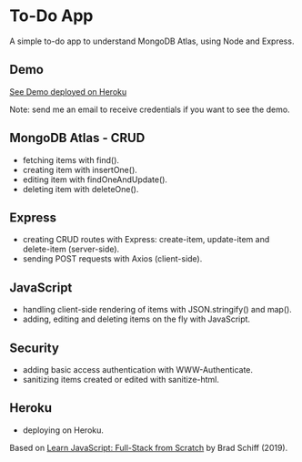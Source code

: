 # To-Do App

A simple to-do app to understand MongoDB Atlas, using Node and Express.

## Demo

[See Demo deployed on Heroku](https://mongodb-to-do-app.herokuapp.com/)

Note: send me an email to receive credentials if you want to see the demo.

## MongoDB Atlas - CRUD

- fetching items with find().
- creating item with insertOne().
- editing item with findOneAndUpdate().
- deleting item with deleteOne().

## Express

- creating CRUD routes with Express: create-item, update-item and delete-item (server-side).
- sending POST requests with Axios (client-side).

## JavaScript

- handling client-side rendering of items with JSON.stringify() and map().
- adding, editing and deleting items on the fly with JavaScript.

## Security

- adding basic access authentication with WWW-Authenticate.
- sanitizing items created or edited with sanitize-html.

## Heroku

- deploying on Heroku.

Based on [Learn JavaScript: Full-Stack from Scratch](https://www.udemy.com/course/learn-javascript-full-stack-from-scratch/) by Brad Schiff (2019).

